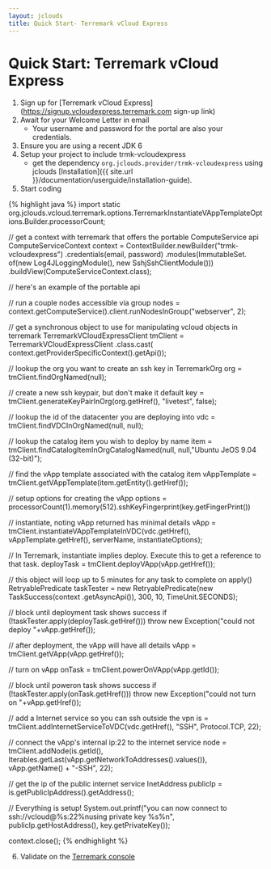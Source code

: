 ```yaml
---
layout: jclouds
title: Quick Start- Terremark vCloud Express
---
```



# Quick Start: Terremark vCloud Express

1. Sign up for [Terremark vCloud Express](https://signup.vcloudexpress.terremark.com sign-up link)
2. Await for your Welcome Letter in email
    * Your username and password for the portal are also your credentials.
3. Ensure you are using a recent JDK 6 
4. Setup your project to include trmk-vcloudexpress
	* get the dependency `org.jclouds.provider/trmk-vcloudexpress` using jclouds [Installation]({{ site.url }}/documentation/userguide/installation-guide).
5. Start coding

{% highlight java %}
import static org.jclouds.vcloud.terremark.options.TerremarkInstantiateVAppTemplateOptions.Builder.processorCount;

// get a context with terremark that offers the portable ComputeService api
ComputeServiceContext context = ContextBuilder.newBuilder("trmk-vcloudexpress")
                      .credentials(email, password)
                      .modules(ImmutableSet.<Module> of(new Log4JLoggingModule(),
                                                        new SshjSshClientModule()))
                      .buildView(ComputeServiceContext.class);

// here's an example of the portable api

// run a couple nodes accessible via group
nodes = context.getComputeService().client.runNodesInGroup("webserver", 2);


// get a synchronous object to use for manipulating vcloud objects in terremark
TerremarkVCloudExpressClient  tmClient = 
			TerremarkVCloudExpressClient .class.cast(
				context.getProviderSpecificContext().getApi());

// lookup the org you want to create an ssh key in
TerremarkOrg org =  tmClient.findOrgNamed(null);

// create a new ssh keypair, but don't make it default
key = tmClient.generateKeyPairInOrg(org.getHref(), "livetest", false);

// lookup the id of the datacenter you are deploying into
vdc = tmClient.findVDCInOrgNamed(null, null);

// lookup the catalog item you wish to deploy by name
item = tmClient.findCatalogItemInOrgCatalogNamed(null, null,"Ubuntu JeOS 9.04 (32-bit)");

// find the vApp template associated with the catalog item
vAppTemplate = tmClient.getVAppTemplate(item.getEntity().getHref());

// setup options for creating the vApp
options = processorCount(1).memory(512).sshKeyFingerprint(key.getFingerPrint())

// instantiate, noting vApp returned has minimal details
vApp = tmClient.instantiateVAppTemplateInVDC(vdc.getHref(), vAppTemplate.getHref(), serverName, instantiateOptions);

// In Terremark, instantiate implies deploy. Execute this to get a reference to that task.
deployTask = tmClient.deployVApp(vApp.getHref());

// this object will loop up to 5 minutes for any task to complete on apply()
RetryablePredicate<String> taskTester = new RetryablePredicate<String>(new TaskSuccess(context
         .getAsyncApi()), 300, 10, TimeUnit.SECONDS);

// block until deployment task shows success
if (!taskTester.apply(deployTask.getHref())) 
     throw new Exception("could not deploy "+vApp.getHref());

// after deployment, the vApp will have all details
vApp = tmClient.getVApp(vApp.getHref());

// turn on vApp
onTask = tmClient.powerOnVApp(vApp.getId());

// block until poweron task shows success
if (!taskTester.apply(onTask.getHref())) 
    throw new Exception("could not turn on "+vApp.getHref());

// add a Internet service so you can ssh outside the vpn
is = tmClient.addInternetServiceToVDC(vdc.getHref(), "SSH", Protocol.TCP, 22);

// connect the vApp's internal ip:22 to the internet service
node = tmClient.addNode(is.getId(), Iterables.getLast(vApp.getNetworkToAddresses().values()), vApp.getName()
         + "-SSH", 22);

// get the ip of the public internet service
InetAddress publicIp = is.getPublicIpAddress().getAddress();

// Everything is setup!
System.out.printf("you can now connect to ssh://vcloud@%s:22%nusing private key %s%n", publicIp.getHostAddress(), 
	key.getPrivateKey());

context.close();
{% endhighlight %}

6. Validate on the [Terremark console](https://my.vcloudexpress.terremark.com/default.aspx)


